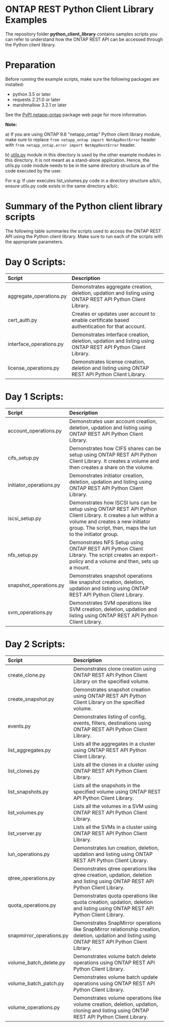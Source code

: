 # ONTAP REST Python Client Library Examples

The repository folder **python_client_library** contains samples scripts you can refer to understand how the ONTAP REST API can be accessed through the Python client library.

# Preparation

Before running the example scripts, make sure the following packages are installed:

* python 3.5 or later
* requests 2.21.0 or later
* marshmallow 3.2.1 or later

See the [PyPI netapp-ontap](https://pypi.org/project/netapp-ontap/) package web page for more information.

**Note:**

a) If you are using ONTAP 9.6 "netapp_ontap" Python client library module, make sure to replace `from netapp_ontap import NetAppRestError` header with `from netapp_ontap.error import NetAppRestError` header.  

b) [utils.py](https://github.com/NetApp/ontap-rest-python/blob/master/examples/python_client_library/utils.py) module in this directory is used by the other example modules in this directory. It is not meant as a stand-alone application. Hence, the utils.py code module needs to be in the same directory structure as of the code executed by the user.

For e.g: If user executes list_volumes.py code in a directory structure a/b/c, ensure utils.py code exists in the same directory a/b/c.

# Summary of the Python client library scripts  

The following table summaries the scripts used to access the ONTAP REST API using the Python client library. Make sure to run each of the scripts with the appropriate parameters.  

# Day 0 Scripts:
| Script                               | Description       |
|:------------------------------------|:-------------|
| aggregate_operations.py  	           | Demonstrates aggregate creation, deletion, updation and listing using ONTAP REST API Python Client Library.     |   
| cert_auth.py                         | Creates or updates user account to enable certificate based authentication for that account.     |   
| interface_operations.py              | Demonstrates interface creation, deletion, updation and listing using ONTAP REST API Python Client Library.      |    
| license_operations.py                | Demonstrates license creation, deletion and listing using ONTAP REST API Python Client Library.      |    
   
# Day 1 Scripts:
| Script                               | Description       |
|:------------------------------------|:-------------|
| account_operations.py    	           | Demonstrates user account creation, deletion, updation and listing using ONTAP REST API Python Client Library.    |
| cifs_setup.py            			   | Demonstrates how CIFS shares can be setup using ONTAP REST API Python Client Library. It creates a volume and then creates a share on the volume. |  
| initiator_operations.py              | Demonstrates initiator creation, deletion, updation and listing using ONTAP REST API Python Client Library.      |    
| iscsi_setup.py           | Demonstrates how ISCSI luns can be setup using ONTAP REST API Python Client Library. It creates a lun within a volume and creates a new initiator group. The script, then, maps the lun to the initiator group.      |    
| nfs_setup.py             | Demonstrates NFS Setup using ONTAP REST API Python Client Library. The script creates an export-policy and a volume and then, sets up a mount.      |     
| snapshot_operations.py   | Demonstrates snapshot operations like snapshot creation, deletion, updation and listing using ONTAP REST API Python Client Library.     |
| svm_operations.py        | Demonstrates SVM operations like SVM creation, deletion, updation and listing using ONTAP REST API Python Client Library.      |   

# Day 2 Scripts:
| Script                               | Description       |
|:------------------------------------|:-------------|
| create_clone.py                      | Demonstrates clone creation using ONTAP REST API Python Client Library on the specified volume.      |  
| create_snapshot.py                   | Demonstrates snapshot creation using ONTAP REST API Python Client Library on the specified volume.       |    
| events.py                 |  Demonstrates listing of config, events, filters, destinations using ONTAP REST API Python Client Library.     |
| list_aggregates.py                   | Lists all the aggregates in a cluster using ONTAP REST API Python Client Library.      |   
| list_clones.py                       | Lists all the clones in a cluster using ONTAP REST API Python Client Library.       |     
| list_snapshots.py                    | Lists all the snapshots in the specified volume using ONTAP REST API Python Client Library.      |     
| list_volumes.py                      | Lists all the volumes in a SVM using ONTAP REST API Python Client Library.     |   
| list_vserver.py                      | Lists all the SVMs in a cluster using ONTAP REST API Python Client Library.      |    
| lun_operations.py                    | Demonstrates lun creation, deletion, updation and listing using ONTAP REST API Python Client Library.      |    
| qtree_operations.py      | Demonstrates qtree operations like qtree creation, updation, deletion and listing using ONTAP REST API Python Client Library.      |    
| quota_operations.py      | Demonstrates quota operations like quota creation, updation, deletion and listing using ONTAP REST API Python Client Library.      |    
| snapmirror_operations.py | Demonstrates SnapMirror operations like SnapMirror relationship creation, deletion, updation and listing using ONTAP REST API Python Client Library.       |     
| volume_batch_delete.py   | Demonstrates volume batch delete operations using ONTAP REST API Python Client Library.     |   
| volume_batch_patch.py    | Demonstrates volume batch update operations using ONTAP REST API Python Client Library.     |   
| volume_operations.py     | Demonstrates volume operations like volume creation, deletion, updation, cloning and listing using ONTAP REST API Python Client Library.      |    
